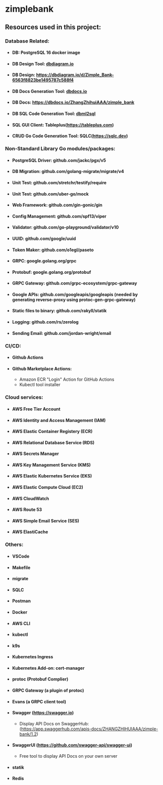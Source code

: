 # zimplebank


## Resources used in this project:

### Database Related:
* #### DB: PostgreSQL 16 docker image
* #### DB Design Tool: [dbdiagram.io](https://dbdiagram.io/)
* #### DB Design: https://dbdiagram.io/d/Zimple_Bank-6563f8823be1495787c588f4
* #### DB Docs Generation Tool: [dbdocs.io](https://dbdocs.io/)
* #### DB Docs: https://dbdocs.io/ZhangZhihuiAAA/zimple_bank
* #### DB SQL Code Generation Tool: [dbml2sql](https://dbml.dbdiagram.io/cli)
* #### SQL GUI Client: Tableplus(https://tableplus.com)
* #### CRUD Go Code Generation Tool: SQLC(https://sqlc.dev)

### Non-Standard Library Go modules/packages:
* #### PostgreSQL Driver: github.com/jackc/pgx/v5
* #### DB Migration: github.com/golang-migrate/migrate/v4
* #### Unit Test: github.com/stretchr/testify/require
* #### Unit Test: github.com/uber-go/mock
* #### Web Framework: github.com/gin-gonic/gin
* #### Config Management: github.com/spf13/viper
* #### Validator: github.com/go-playground/validator/v10
* #### UUID: github.com/google/uuid
* #### Token Maker: github.com/o1egl/paseto
* #### GRPC: google.golang.org/grpc
* #### Protobuf: google.golang.org/protobuf
* #### GRPC Gateway: github.com/grpc-ecosystem/grpc-gateway
* #### Google APIs: github.com/googleapis/googleapis (needed by generating reverse-proxy using protoc-gen-grpc-gateway)
* #### Static files to binary: github.com/rakyll/statik
* #### Logging: github.com/rs/zerolog
* #### Sending Email: github.com/jordan-wright/email

### CI/CD:
* #### Github Actions
* #### Github Marketplace Actions:
    * Amazon ECR "Login" Action for GitHub Actions
    * Kubectl tool installer

### Cloud services:
* #### AWS Free Tier Account
* #### AWS Identity and Access Management (IAM)
* #### AWS Elastic Container Registery (ECR)
* #### AWS Relational Database Service (RDS)
* #### AWS Secrets Manager
* #### AWS Key Management Service (KMS)
* #### AWS Elastic Kubernetes Service (EKS)
* #### AWS Elastic Compute Cloud (EC2)
* #### AWS CloudWatch
* #### AWS Route 53
* #### AWS Simple Email Service (SES)
* #### AWS ElastiCache

### Others:
* #### VSCode
* #### Makefile
* #### migrate
* #### SQLC
* #### Postman
* #### Docker
* #### AWS CLI
* #### kubectl
* #### k9s
* #### Kubernetes Ingress
* #### Kubernetes Add-on: cert-manager
* #### protoc (Protobuf Complier)
* #### GRPC Gateway (a plugin of protoc)
* #### Evans (a GRPC client tool)
* #### Swagger (https://swagger.io)
    * Display API Docs on SwaggerHub: (https://app.swaggerhub.com/apis-docs/ZHANGZHIHUIAAA/zimple-bank/1.2)
* #### SwaggerUI (https://github.com/swagger-api/swagger-ui)
    * Free tool to display API Docs on your own server
* #### statik
* #### Redis